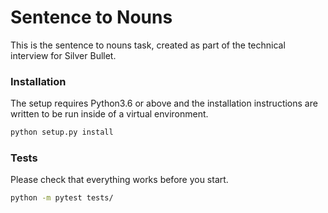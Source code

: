# Sentence to Nouns

This is the sentence to nouns task, created as part of the technical interview for Silver Bullet.


### Installation

The setup requires Python3.6 or above and the installation instructions are
written to be run inside of a virtual environment.

```sh
python setup.py install
```

### Tests

Please check that everything works before you start.

```sh
python -m pytest tests/
```